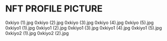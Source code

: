 # NFT PROFILE PICTURE 
0xkiyo (1).jpg
0xkiyo (2).jpg
0xkiyo (3).jpg
0xkiyo (4).jpg
0xkiyo (5).jpg
0xkiyo1 (1).jpg
0xkiyo1 (2).jpg
0xkiyo1 (3).jpg
0xkiyo1 (4).jpg
0xkiyo1 (5).jpg
0xkiyo2 (1).jpg
0xkiyo2 (2).jpg
